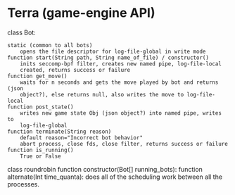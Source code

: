 # Terra (game-engine API)

class Bot:

    static (common to all bots)
        opens the file descriptor for log-file-global in write mode
    function start(String path, String name_of_file) / constructor()
        inits seccomp-bpf filter, creates new named pipe, log-file-local
        created, returns success or failure
    function get_move()
        waits for n seconds and gets the move played by bot and returns (json
        object?), else returns null, also writes the move to log-file-local
    function post_state()
        writes new game state Obj (json object?) into named pipe, writes to
        log-file-global
    function terminate(String reason)
        default reason="Incorrect bot behavior"
        abort process, close fds, close filter, returns success or failure
    function is_running()
        True or False


class roundrobin
    function constructor(Bot[] running_bots):
    function alternate(Int time_quanta):
        does all of the scheduling work between all the processes.
